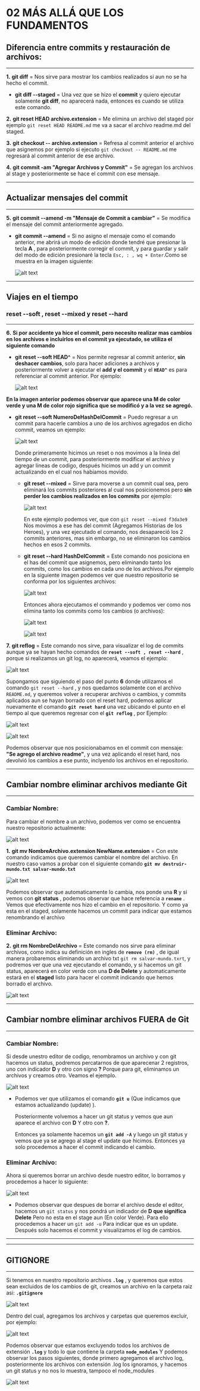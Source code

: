 # **02 MÁS ALLÁ QUE LOS FUNDAMENTOS**

## Diferencia entre commits y restauración de archivos:
****

**1.** **git diff** = Nos sirve para mostrar los cambios realizados si aun no se ha hecho el commit. 

  *  **git diff --staged** = Una vez que se hizo el **commit** y quiero ejecutar solamente **git diff**, no aparecerá nada, entonces es cuando se utiliza este comando.

**2.** **git reset HEAD archivo.extension** = Me elimina un archivo del staged por ejemplo ``git reset HEAD README.md`` me va a sacar el archivo readme.md del staged.

**3.** **git checkout -- archivo.extension** = Refresa al commit anterior el archivo que asignemos por ejemplo si ejecuto ``git checkout -- README.md`` me regresará al commit anterior de ese archivo.

**4.** **git commit -am "Agregar Archivos y Commit"** = Se agregan los archivos al stage y posteriormente se hace el commit con ese mensaje.

****
## Actualizar mensajes del commit
****

**5.** **git commit --amend -m "Mensaje de Commit a cambiar"** = Se modifica el mensaje del commit anteriormente agregado.

  * **git commit --amend** = Si no asigno el mensaje como el comando anterior, me abrirá un modo de edición donde tendré que presionar la tecla **A** , para posteriormente corregir el commit, y para guardar y salir del modo de edición presionaré la tecla ``Esc, : , wq + Enter``.Como se muestra en la imagen siguiente:

    ![alt text](https://raw.githubusercontent.com/iespino00/Git/master/images/commitAmend.PNG "Git Reset --soft HEAD^")

****
## Viajes en el tiempo 
### **reset --soft , reset --mixed y reset --hard**
****

**6.** **Si por accidente ya hice el commit, pero necesito realizar mas cambios en los archivos e incluirlos en el commit ya ejecutado, se utiliza el siguiente comando**

 * **git reset --soft HEAD^** = Nos permite regresar al commit anterior, **sin deshacer cambios**, solo para hacer adiciones a archivos y posteriormente volver a ejecutar el **add y el commit** y el **``HEAD^``** es para referenciar al commit anterior. Por ejemplo:

   ![alt text](https://raw.githubusercontent.com/iespino00/Git/master/images/reset_soft.PNG "Git Reset --soft HEAD^")

  **En la imagen anterior podemos observar que aparece una M de color verde y una M de color rojo significa que se modificó y a la vez se agregó.** 

* **git reset --soft NumeroDeHashDelCommit** = Puedo regresar a un commit para hacerle cambios a uno de los archivos agregados en dicho commit, veamos un ejemplo:

  ![alt text](https://raw.githubusercontent.com/iespino00/Git/master/images/resetHash.PNG "Git Reset --soft HEAD^")

  Donde primeramente hicimos un reset o nos movimos a la linea del tiempo de un commit, para posteriormente modificar el archivo y agregar lineas de codigo, después hicimos un add y un commit actualizando en el cual nos habiamos movido.

  * **git reset --mixed** = Sirve para moverse a un commit cual sea, pero eliminará los commits posteriores al cual nos posicionemos pero **sin perder los cambios realizados en los commits** por ejemplo:

    ![alt text](https://raw.githubusercontent.com/iespino00/Git/master/images/reset_mixed.PNG "Git Reset --mixed")

    En este ejemplo podemos ver, que con ``git reset --mixed f3da3e9`` Nos movimos a ese has del commit (Agregamos Historias de los Heroes), y una vez ejecutado el comando, nos desapareció los 2 commits anteriores, mas sin embargo, no se eliminaron los cambios hechos en esos 2 commits.
  
  * **git reset --hard HashDelCommit** = Este comando nos posiciona en el has del commit que asignemos, pero eliminando tanto los commits, como los cambios en cada uno de los archivos.Por ejemplo en la siguiente imagen podemos ver que nuestro repositorio se conforma por los siguientes archivos:

      ![alt text](https://raw.githubusercontent.com/iespino00/Git/master/images/repositorio_demo4.PNG "Repositorio demo 4")

      Entonces ahora ejecutamos el commando y podemos ver como nos elimina tanto los commits como los cambios (o archivos):

      ![alt text](https://raw.githubusercontent.com/iespino00/Git/master/images/reset_hard.PNG "git reset --hard HashDelCommit")

      ![alt text](https://raw.githubusercontent.com/iespino00/Git/master/images/reset_hardRepo.PNG "Repositorio despues de Reset hard")

**7.** **git reflog** = Este comando nos sirve, para visualizar el log de commits aunque ya se hayan hecho comandos de **``reset --soft , reset --hard``** , porque si realizamos un git log, no aparecerá, veamos el ejemplo:

![alt text](https://raw.githubusercontent.com/iespino00/Git/master/images/reflog.PNG "Git reflog")

Supongamos que siguiendo el paso del punto **6** donde utilizamos el comando ``git reset --hard`` , y nos quedamos solamente con el archivo ``README.md``, y queremos volver a recuperar archivos o cambios, y commits aplicados aun se hayan borrado con el reset hard, podemos aplicar nuevamente el comando **``git reset hard``** una vez ubicando el punto en el tiempo al que queremos regresar con el **``git reflog``** , por Ejemplo:

![alt text](https://raw.githubusercontent.com/iespino00/Git/master/images/reset_hard_backup.PNG "Git reset hard")

![alt text](https://raw.githubusercontent.com/iespino00/Git/master/images/reset_hard_backupRepo.PNG "Git reset hard repo")

Podemos observar que nos posicionabamos en el commit con mensaje: **"Se agrego el archivo readme"**, y una vez aplicando el reset hard, nos devolvió los cambios a ese punto, inclyendo los archivos en el repositorio.

****
## Cambiar nombre  eliminar archivos mediante Git
****

### Cambiar Nombre:

Para cambiar el nombre a un archivo, podemos ver como se encuentra nuestro repositorio actualmente:

![alt text](https://raw.githubusercontent.com/iespino00/Git/master/images/rename_file.PNG "git mv")


**1.**  **git mv NombreArchivo.extension NewName.extension** = Con este comando indicamos que queremos cambiar el nombre del archivo. En nuestro caso vamos a probar con el siguiente comando **``git mv destruir-mundo.txt salvar-mundo.txt``** 

![alt text](https://raw.githubusercontent.com/iespino00/Git/master/images/rename.PNG "git mv")

Podemos observar que automaticamente lo cambia, nos ponde una **R** y si vemos con **git status** , podemos observar que hace referencia a **``rename``** . Vemos que efectivamente nos hizo el cambio en el repositorio. Y como ya esta en el staged, solamente hacemos un commit para indicar que estamos renombrando el archivo

### Eliminar Archivo:

**2.** **git rm NombreDelArchivo** = Este comando nos sirve para eliminar archivos, como indica su definición en ingles de **``remove (rm)``** , de igual manera probaremos eliminando un archivo txt ``git rm salvar-mundo.txrt``, y podremos ver que una vez ejecutando el comando, y si hacemos un git status, aparecerá en color verde con una **D de Delete** y automaticamente estará en el **staged** listo para hacer el commit indicando que hemos borrado el archivo.

![alt text](https://raw.githubusercontent.com/iespino00/Git/master/images/remove.PNG "git mv")


****
## Cambiar nombre  eliminar archivos FUERA de Git
****

### Cambiar Nombre:

Si desde unestro editor de codigo, renombramos un archivo y con git hacemos un status, podremos percatarnos de que aparecenar 2 registros, uno con indicador **D** y otro con signo **?** Porque para git, eliminamos un archivos y creamos otro. Veamos el ejemplo.

![alt text](https://raw.githubusercontent.com/iespino00/Git/master/images/renameFGit.PNG "git mv")

  * Podemos ver que utilizamos el comando **``git u``** (Que indicamos que estamos actualizando (update) ).
    
    Posteriormente volvemos a hacer un git status y vemos que aun aparece el archivo con **D** Y otro con **?**.

    Entonces ya solamente hacemos un **``git add -A``** y luego un git status y vemos que ya se agrego al stage el update que hicimos. Entonces ya solo procedemos a hacer el commit indicando el cambio.

### Eliminar Archivo:

Ahora si queremos borrar un archivo desde nuestro editor, lo borramos y procedemos a hacer lo siguiente:

![alt text](https://raw.githubusercontent.com/iespino00/Git/master/images/deleteFGit.PNG "git mv")

   * Podemos observar que despues de borrar el archivo desde el editor, hacemos un ``git status`` y nos pondrá un indicador de **D que significa Delete** Pero no esta en el stage aun (En color Verde). Para ello procedemos a hacer un ``git add -u`` Para indicar que es un update. Después solo hacemos el commit y visualizamos el log de cambios.

* *****

****
## GITIGNORE
****


Si tenemos en nuestro repositorio archivos **``.log``** , y queremos que estos sean excluidos de los cambios de git, creamos un archivo en la carpeta raiz asi: **``.gitignore``** 

![alt text](https://raw.githubusercontent.com/iespino00/Git/master/images/RepoIgnore.PNG "Repo .gitignore")

Dentro del cual, agregamos los archivos y carpetas que queremos excluir, por ejemplo:

![alt text](https://raw.githubusercontent.com/iespino00/Git/master/images/testIgnore.PNG ".gitignore")

Podemos observar que estamos excluyendo todos los archivos de extensión **``.log``** y todo lo que contiene la carpeta **``node_modules``** Y podemos observar los pasos siguientes, donde primero agregamos el archivo log, posteriormente los archivos con extensión .log los ignoramos, y hacemos un git status y no nos lo muestra, tampoco el node_modules

![alt text](https://raw.githubusercontent.com/iespino00/Git/master/images/Gitignore.PNG ".gitignore")